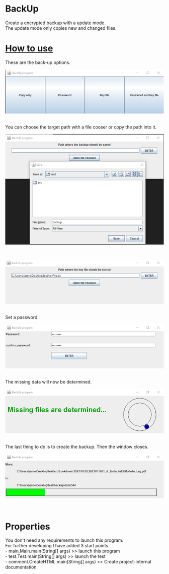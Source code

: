 # BackUp
Create a encrypted backup with a update mode.
<br>
The update mode only copies new and changed files.
<br>
<h1><u>How to use</u></h1>
These are the back-up options.
<br>
<p align="center"><img src="pics/p1.png" alt="Sample image could not be loaded."/></p><br>
You can choose the target path with a file cooser or copy the path into it.
<br>
<p align="center"><img src="pics/p2.png" alt="Sample image could not be loaded."/></p><br>
<p align="center"><img src="pics/p3.png" alt="Sample image could not be loaded."/></p><br>
Set a password.
<br>
<p align="center"><img src="pics/p4.png" alt="Sample image could not be loaded."/></p><br>
The missing data will now be determined.
<br>
<p align="center"><img src="pics/p5.png" alt="Sample image could not be loaded."/></p><br>
The last thing to do is to create the backup. Then the window closes.
<br>
<p align="center"><img src="pics/p6.png" alt="Sample image could not be loaded."/></p><br>
<h1>Properties</h1>
You don't need any requirements to launch this program.<br>
For further developing I have added 3 start points.<br>
- main.Main.main(String[] args) >> launch this program <br>
- test.Test.main(String[] args) >> launch the test <br>
- comment.CreateHTML.main(String[] args) >> Create project-internal documentation